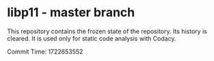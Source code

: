 # libp11 - master branch

This repository contains the frozen state of the repository.
Its history is cleared. It is used only for static code
analysis with Codacy.

Commit Time: 1722653552